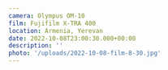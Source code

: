 ```yaml
---
camera: Olympus OM-10
film: Fujifilm X-TRA 400
location: Armenia, Yerevan
date: 2022-10-08T23:00:30.000+00:00
description: ''
photo: '/uploads/2022-10-08-film-8-30.jpg'
---
```

